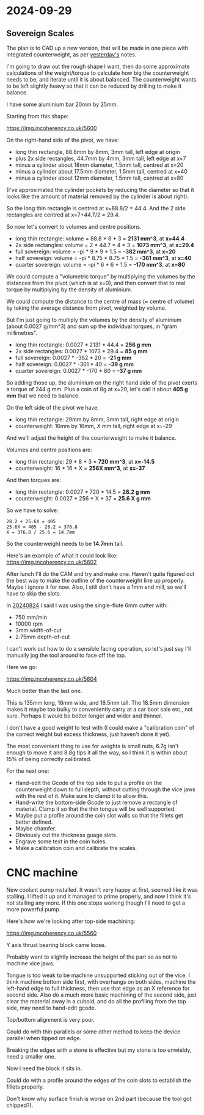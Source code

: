 # 2024-09-29

## Sovereign Scales

The plan is to CAD up a new version, that will be made in one piece with integrated counterweight, as per
[yesterday's](20240928.md) notes.

I'm going to draw out the rough shape I want, then do some approximate calculations of the weight/torque to calculate how big
the counterweight needs to be, and iterate until it is about balanced. The counterweight wants to be left slightly heavy
so that it can be reduced by drilling to make it balance.

I have some aluminium bar 20mm by 25mm.

Starting from this shape:

https://img.incoherency.co.uk/5600

On the right-hand side of the pivot, we have:

 * long thin rectangle, 88.8mm by 8mm, 3mm tall, left edge at origin
 * plus 2x side rectangles, 44.7mm by 4mm, 3mm tall, left edge at x=7
 * minus a cylinder about 18mm diameter, 1.5mm tall, centred at x=20
 * minus a cylinder about 17.5mm diameter, 1.5mm tall, centred at x=40
 * minus a cylinder about 12mm diameter, 1.5mm tall, centred at x=80

(I've approximated the cylinder pockets by reducing the diameter so that it looks like the amount of material removed
by the cylinder is about right).

So the long thin rectangle is centred at x=88.8/2 = 44.4. And the 2 side rectangles are centred at x=7+44.7/2 = 29.4.

So now let's convert to volumes and centre positions.

 * long thin rectangle: volume = 88.8 * 8 * 3 = **2131 mm^3**, at **x=44.4**
 * 2x side rectangles: volume = 2 * 44.7 * 4 * 3 = **1073 mm^3**, at **x=29.4**
 * full sovereign: volume = -pi * 9 * 9 * 1.5 = **-382 mm^3**, at **x=20**
 * half sovereign: volume = -pi * 8.75 * 8.75 * 1.5 = **-361 mm^3**, at **x=40**
 * quarter sovereign: volume = -pi * 6 * 6 * 1.5 = **-170 mm^3**, at **x=80**

We could compute a "volumetric torque" by multiplying the volumes by the distances from the pivot (which is at x=0),
and then convert that to real torque by multiplying by the density of aluminium.

We could compute the distance to the centre of mass (= centre of volume) by taking the average distance from pivot, weighted by volume.

But I'm just going to multiply the volumes by the density of aluminium (about 0.0027 g/mm^3) and sum up the individual torques, in "gram
millimetres".

 * long thin rectangle: 0.0027 * 2131 * 44.4 = **256 g mm**
 * 2x side rectangles: 0.0027 * 1073 * 29.4 = **85 g mm**
 * full sovereign: 0.0027 * -382 * 20 = **-21 g mm**
 * half sovereign: 0.0027 * -361 * 40 = **-39 g mm**
 * quarter sovereign: 0.0027 * -170 * 80 = **-37 g mm**

So adding those up, the aluminium on the right hand side of the pivot exerts a torque of 244 g mm. Plus a coin of 8g at x=20, let's call it
about **405 g mm** that we need to balance.

On the left side of the pivot we have:

 * long thin rectangle: 29mm by 8mm, 3mm tall, right edge at origin
 * counterweight: 16mm by 16mm, *X* mm tall, right edge at x=-29

And we'll adjust the height of the counterweight to make it balance.

Volumes and centre positions are:

 * long thin rectangle: 29 * 8 * 3 = **720 mm^3**, at **x=-14.5**
 * counterweight: 16 * 16 * X = **256X mm^3**, at **x=-37**

And then torques are:

 * long thin rectangle: 0.0027 * 720 * 14.5 = **28.2 g mm**
 * counterweight: 0.0027 * 256 * X * 37 = **25.6 X g mm**

So we have to solve:

    28.2 + 25.6X = 405
    25.6X = 405 - 28.2 = 376.8
    X = 376.8 / 25.6 = 14.7mm

So the counterweight needs to be **14.7mm** tall.

Here's an example of what it could look like: https://img.incoherency.co.uk/5602

After lunch I'll do the CAM and try and make one. Haven't quite figured out the best way to make the outline of the counterweight
line up properly. Maybe I ignore it for now. Also, I still don't have a 1mm end mill, so we'll have to skip the slots.

In [20240824](20240824.md) I said I was using the single-flute 6mm cutter with:

 * 750 mm/min
 * 10000 rpm
 * 3mm width-of-cut
 * 2.75mm depth-of-cut

I can't work out how to do a sensible facing operation, so let's just say I'll manually jog the tool around to face off the top.

Here we go:

https://img.incoherency.co.uk/5604

Much better than the last one.

This is 135mm long, 16mm wide, and 18.5mm tall. The 18.5mm dimension makes it maybe too bulky to conveniently carry at a car boot sale etc., not sure. Perhaps it would be better longer and wider and thinner.

I don't have a good weight to test with (I could make a "calibration coin" of the correct weight but excess thickness, just haven't done it yet).

The most convenient thing to use for weights is small nuts, 6.7g isn't enough to move it and 8.8g tips it all the way, so I think it is within about 15% of being correctly calibrated.

For the next one:

 * Hand-edit the Gcode of the top side to put a profile on the counterweight down to full depth, without cutting through the vice jaws with the rest of it. Make sure to clamp it to allow this.
 * Hand-write the bottom-side Gcode to just remove a rectangle of material. Clamp it so that the thin tongue will be well supported.
 * Maybe put a profile around the coin slot walls so that the fillets get better defined.
 * Maybe chamfer.
 * Obviously cut the thickness guage slots.
 * Engrave some text in the coin holes.
 * Make a calibration coin and calibrate the scales.

# CNC machine

New coolant pump installed. It wasn't very happy at first, seemed like it was stalling. I lifted it up and it managed
to prime properly, and now I think it's not stalling any more. If this one stops working though I'll need to get a more
powerful pump.

Here's how we're looking after top-side machining:

https://img.incoherency.co.uk/5560

Y axis thrust bearing block came loose.

Probably want to slightly increase the height of the part so as not to machine vice jaws.

Tongue is too weak to be machine unsupported sticking out of the vice. I think machine bottom side first, with overhangs on both sides, machine the left-hand edge
to full thickness, then use that edge as an X reference for second side. Also do a much more basic machining of the second side, just clear the material away
in a cuboid, and do all the profiling from the top side, may need to hand-edit gcode.

Top/bottom alignment is very poor.

Could do with thin parallels or some other method to keep the device parallel when tipped on edge.

Breaking the edges with a stone is effective but my stone is too unwieldy, need a smaller one.

Now I need the block it sits in.

Could do with a profile around the edges of the coin slots to establish the fillets properly.

Don't know why surface finish is worse on 2nd part (because the tool got chipped?).
